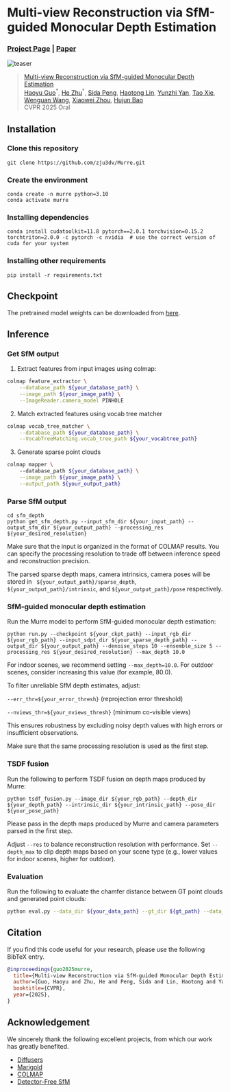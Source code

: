 # Multi-view Reconstruction via SfM-guided Monocular Depth Estimation
### [Project Page](https://zju3dv.github.io/murre) | [Paper](https://arxiv.org/pdf/2503.14483)

![teaser](./assets/teaser.jpg)

> [Multi-view Reconstruction via SfM-guided Monocular Depth Estimation](https://zju3dv.github.io/murre)  
> [Haoyu Guo](https://github.com/ghy0324)<sup>\*</sup>, [He Zhu](https://ada4321.github.io/)<sup>\*</sup>, [Sida Peng](https://pengsida.net), [Haotong Lin](https://haotongl.github.io/), [Yunzhi Yan](https://yunzhiy.github.io/), [Tao Xie](https://github.com/xbillowy), [Wenguan Wang](https://sites.google.com/view/wenguanwang), [Xiaowei Zhou](https://xzhou.me), [Hujun Bao](http://www.cad.zju.edu.cn/home/bao/)  
> CVPR 2025 Oral

## Installation

### Clone this repository
```
git clone https://github.com/zju3dv/Murre.git
```

### Create the environment

```
conda create -n murre python=3.10
conda activate murre
```

### Installing dependencies

```
conda install cudatoolkit=11.8 pytorch==2.0.1 torchvision=0.15.2 torchtriton=2.0.0 -c pytorch -c nvidia  # use the correct version of cuda for your system
```

### Installing other requirements

```
pip install -r requirements.txt
```

## Checkpoint

The pretrained model weights can be downloaded from [here](https://drive.google.com/file/d/1gcThkgOQRmjAxhGJRV7SwzwXKBWP1cDa/view?usp=sharing).


## Inference

### Get SfM output

1. Extract features from input images using colmap:

```bash
colmap feature_extractor \
    --database_path ${your_database_path} \
    --image_path ${your_image_path} \
    --ImageReader.camera_model PINHOLE
```

2. Match extracted features using vocab tree matcher

```bash
colmap vocab_tree_matcher \
    --database_path ${your_database_path} \
    --VocabTreeMatching.vocab_tree_path ${your_vocabtree_path}
```

3. Generate sparse point clouds

```bash
colmap mapper \            
    --database_path ${your_database_path} \
    --image_path ${your_image_path} \
    --output_path ${your_output_path}
```

### Parse SfM output

```
cd sfm_depth
python get_sfm_depth.py --input_sfm_dir ${your_input_path} --output_sfm_dir ${your_output_path} --processing_res ${your_desired_resolution}
```
Make sure that the input is organized in the format of COLMAP results.
You can specify the processing resolution to trade off between inference speed and reconstruction precision.

The parsed sparse depth maps, camera intrinsics, camera poses will be stored in ` ${your_output_path}/sparse_depth`, `${your_output_path}/intrinsic`, and `${your_output_path}/pose` respectively.

### SfM-guided monocular depth estimation

Run the Murre model to perform SfM-guided monocular depth estimation:
```
python run.py --checkpoint ${your_ckpt_path} --input_rgb_dir ${your_rgb_path} --input_sdpt_dir ${your_sparse_depth_path} --output_dir ${your_output_path} --denoise_steps 10 --ensemble_size 5 --processing_res ${your_desired_resolution} --max_depth 10.0
```
For ​indoor scenes, we recommend setting `--max_depth=10.0`. For ​outdoor scenes, consider increasing this value (for example, 80.0).

To filter unreliable SfM depth estimates, adjust:

`--err_thr=${your_error_thresh}` (reprojection error threshold)

`--nviews_thr=${your_nviews_thresh}` (minimum co-visible views)

This ensures robustness by excluding noisy depth values with high errors or insufficient observations.

Make sure that the same processing resolution is used as the first step.

### TSDF fusion

Run the following to perform TSDF fusion on depth maps produced by Murre:

```
python tsdf_fusion.py --image_dir ${your_rgb_path} --depth_dir ${your_depth_path} --intrinsic_dir ${your_intrinsic_path} --pose_dir ${your_pose_path}
```

Please pass in the depth maps produced by Murre and camera parameters parsed in the first step.

Adjust `--res` to balance reconstruction resolution with performance. Set `--depth_max` to clip depth maps based on your scene type (e.g., lower values for indoor scenes, higher for outdoor).

### Evaluation

Run the following to evaluate the chamfer distance between GT point clouds and generated point clouds:

```bash
python eval.py --data_dir ${your_data_path} --gt_dir ${gt_path} --data_mode ${your_data_mode(mesh/pcd)} --gt_mode ${gt_mode(mesh/pcd)}
```

## Citation

If you find this code useful for your research, please use the following BibTeX entry.

```bibtex
@inproceedings{guo2025murre,
  title={Multi-view Reconstruction via SfM-guided Monocular Depth Estimation},
  author={Guo, Haoyu and Zhu, He and Peng, Sida and Lin, Haotong and Yan, Yunzhi and Xie, Tao and Wang, Wenguan and Zhou, Xiaowei and Bao, Hujun},
  booktitle={CVPR},
  year={2025},
}
```

## Acknowledgement

We sincerely thank the following excellent projects, from which our work has greatly benefited.

- [Diffusers](https://huggingface.co/docs/diffusers)
- [Marigold](https://marigoldmonodepth.github.io/)
- [COLMAP](https://colmap.github.io/)
- [Detector-Free SfM](https://zju3dv.github.io/DetectorFreeSfM/)
